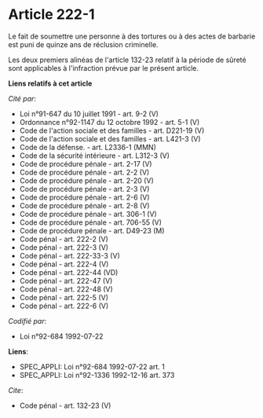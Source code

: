 # Article 222-1

Le fait de soumettre une personne à des tortures ou à des actes de barbarie est puni de quinze ans de réclusion criminelle. 

Les deux premiers alinéas de l'article 132-23 relatif à la période de sûreté sont applicables à l'infraction prévue par le
présent article.

**Liens relatifs à cet article**

_Cité par_:

  - Loi n°91-647 du 10 juillet 1991 - art. 9-2 (V)
  - Ordonnance n°92-1147 du 12 octobre 1992 - art. 5-1 (V)
  - Code de l'action sociale et des familles - art. D221-19 (V)
  - Code de l'action sociale et des familles - art. L421-3 (V)
  - Code de la défense. - art. L2336-1 (MMN)
  - Code de la sécurité intérieure - art. L312-3 (V)
  - Code de procédure pénale - art. 2-17 (V)
  - Code de procédure pénale - art. 2-2 (V)
  - Code de procédure pénale - art. 2-20 (V)
  - Code de procédure pénale - art. 2-3 (V)
  - Code de procédure pénale - art. 2-6 (V)
  - Code de procédure pénale - art. 2-8 (V)
  - Code de procédure pénale - art. 306-1 (V)
  - Code de procédure pénale - art. 706-55 (V)
  - Code de procédure pénale - art. D49-23 (M)
  - Code pénal - art. 222-2 (V)
  - Code pénal - art. 222-3 (V)
  - Code pénal - art. 222-33-3 (V)
  - Code pénal - art. 222-4 (V)
  - Code pénal - art. 222-44 (VD)
  - Code pénal - art. 222-47 (V)
  - Code pénal - art. 222-48 (V)
  - Code pénal - art. 222-5 (V)
  - Code pénal - art. 222-6 (V)

_Codifié par_:

  - Loi n°92-684 1992-07-22

**Liens**:

  - SPEC_APPLI: Loi n°92-684 1992-07-22 art. 1
  - SPEC_APPLI: Loi n°92-1336 1992-12-16 art. 373

_Cite_:

  - Code pénal - art. 132-23 (V)

